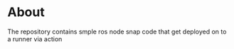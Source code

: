 # About

The repository contains smple ros node snap code that get deployed on to a runner via action

